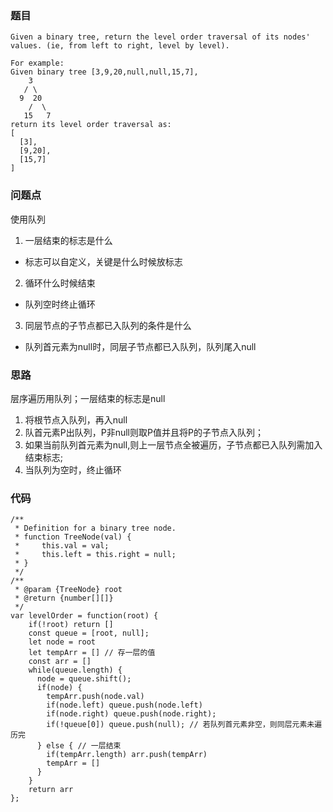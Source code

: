 ### 题目
```
Given a binary tree, return the level order traversal of its nodes' values. (ie, from left to right, level by level).

For example:
Given binary tree [3,9,20,null,null,15,7],
    3
   / \
  9  20
    /  \
   15   7
return its level order traversal as:
[
  [3],
  [9,20],
  [15,7]
]
```
### 问题点
使用队列
1. 一层结束的标志是什么
  - 标志可以自定义，关键是什么时候放标志
2. 循环什么时候结束
  - 队列空时终止循环
3. 同层节点的子节点都已入队列的条件是什么
  - 队列首元素为null时，同层子节点都已入队列，队列尾入null

### 思路
层序遍历用队列；一层结束的标志是null
1. 将根节点入队列，再入null
2. 队首元素P出队列，P非null则取P值并且将P的子节点入队列；
3. 如果当前队列首元素为null,则上一层节点全被遍历，子节点都已入队列需加入结束标志;
4. 当队列为空时，终止循环

### 代码
```
/**
 * Definition for a binary tree node.
 * function TreeNode(val) {
 *     this.val = val;
 *     this.left = this.right = null;
 * }
 */
/**
 * @param {TreeNode} root
 * @return {number[][]}
 */
var levelOrder = function(root) {
    if(!root) return []
    const queue = [root, null];
    let node = root
    let tempArr = [] // 存一层的值
    const arr = []
    while(queue.length) {
      node = queue.shift();
      if(node) {
        tempArr.push(node.val)
        if(node.left) queue.push(node.left)
        if(node.right) queue.push(node.right);
        if(!queue[0]) queue.push(null); // 若队列首元素非空，则同层元素未遍历完
      } else { // 一层结束
        if(tempArr.length) arr.push(tempArr)
        tempArr = []
      }
    }
    return arr
};
```
